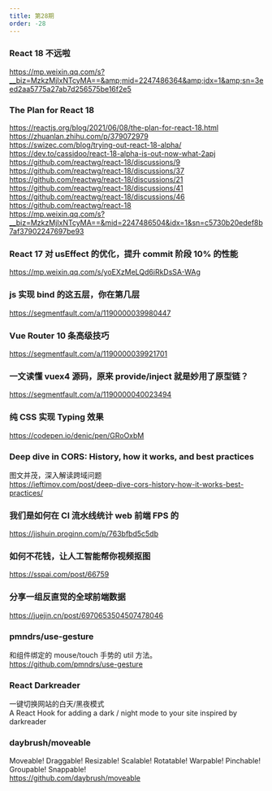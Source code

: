 ```yaml
---
title: 第28期
order: -28
---
```


### React 18 不远啦

https://mp.weixin.qq.com/s?__biz=MzkzMjIxNTcyMA==&amp;mid=2247486364&amp;idx=1&amp;sn=3eed2aa5775a27ab7d256575be16f2e5

### The Plan for React 18

https://reactjs.org/blog/2021/06/08/the-plan-for-react-18.html<br/>
https://zhuanlan.zhihu.com/p/379072979<br/>
https://swizec.com/blog/trying-out-react-18-alpha/<br/>
https://dev.to/cassidoo/react-18-alpha-is-out-now-what-2apj<br/>
https://github.com/reactwg/react-18/discussions/9<br/>
https://github.com/reactwg/react-18/discussions/37<br/>
https://github.com/reactwg/react-18/discussions/21<br/>
https://github.com/reactwg/react-18/discussions/41<br/>
https://github.com/reactwg/react-18/discussions/46<br/>
https://github.com/reactwg/react-18<br/>
https://mp.weixin.qq.com/s?__biz=MzkzMjIxNTcyMA==&mid=2247486504&idx=1&sn=c5730b20edef8b7af37902247697be93

### React 17 对 usEffect 的优化，提升 commit 阶段 10% 的性能

https://mp.weixin.qq.com/s/yoEXzMeLQd6iRkDsSA-WAg

### js 实现 bind 的这五层，你在第几层

https://segmentfault.com/a/1190000039980447

### Vue Router 10 条高级技巧

https://segmentfault.com/a/1190000039921701

### 一文读懂 vuex4 源码，原来 provide/inject 就是妙用了原型链？

https://segmentfault.com/a/1190000040023494

### 纯 CSS 实现 Typing 效果

https://codepen.io/denic/pen/GRoOxbM

### Deep dive in CORS: History, how it works, and best practices

图文并茂，深入解读跨域问题  
https://ieftimov.com/post/deep-dive-cors-history-how-it-works-best-practices/

### 我们是如何在 CI 流水线统计 web 前端 FPS 的

https://jishuin.proginn.com/p/763bfbd5c5db

### 如何不花钱，让人工智能帮你视频抠图

https://sspai.com/post/66759

### 分享一组反直觉的全球前端数据

https://juejin.cn/post/6970653504507478046

### pmndrs/use-gesture

和组件绑定的 mouse/touch 手势的 util 方法。  
https://github.com/pmndrs/use-gesture

### React Darkreader

一键切换网站的白天/黑夜模式  
A React Hook for adding a dark / night mode to your site inspired by darkreader

### daybrush/moveable

Moveable! Draggable! Resizable! Scalable! Rotatable! Warpable! Pinchable! Groupable! Snappable!  
https://github.com/daybrush/moveable
